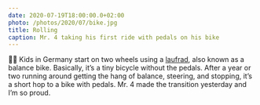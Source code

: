 ```yaml
---
date: 2020-07-19T18:00:00.0+02:00
photo: /photos/2020/07/bike.jpg
title: Rolling
caption: Mr. 4 taking his first ride with pedals on his bike
---
```


🚴‍♂️ Kids in Germany start on two wheels using a [laufrad][1], also known as a balance bike. Basically, it’s a tiny bicycle without the pedals. After a year or two running around getting the hang of balance, steering, and stopping, it’s a short hop to a bike with pedals. Mr. 4 made the transition yesterday and I’m so proud.

[1]:	https://www.bing.com/images/search?q=laufrad&first=1&scenario=ImageBasicHover